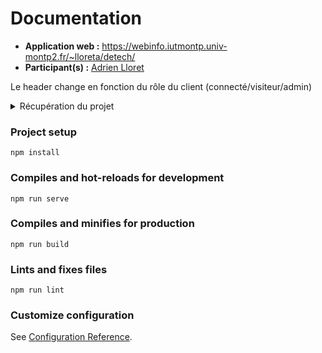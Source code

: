 # Documentation

* **Application web :** https://webinfo.iutmontp.univ-montp2.fr/~lloreta/detech/
* **Participant(s) :** [Adrien Lloret](mailto:adrien.lloret@etu.umontpellier.fr)

<p>Le header change en fonction du rôle du client (connecté/visiteur/admin)</p>


<details>
  <summary>Récupération du projet</summary>
  <p>Assurez d'avoir git avant de continuer (commande "git" dans un cmd). Si la commande n'est pas trouver veuillez installer git ici : https://git-scm.com/</p>
  <p>Créer un nouveau répertoire et placez vous dans celui-ci dans le cmd de git ou de l'OS par défault et clonez le projet </p>
</details>

### Project setup

```
npm install
```

### Compiles and hot-reloads for development
```
npm run serve
```

### Compiles and minifies for production
```
npm run build
```

### Lints and fixes files
```
npm run lint
```

### Customize configuration
See [Configuration Reference](https://cli.vuejs.org/config/).
